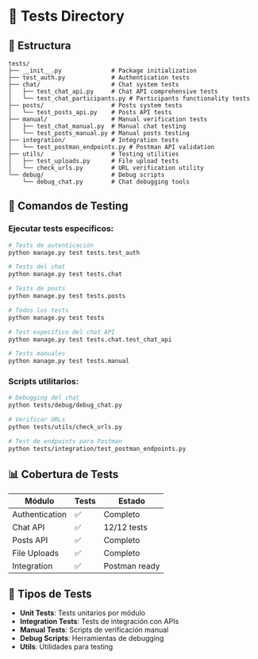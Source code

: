 # 🧪 Tests Directory

## 📁 Estructura

```
tests/
├── __init__.py              # Package initialization
├── test_auth.py             # Authentication tests
├── chat/                    # Chat system tests
│   ├── test_chat_api.py     # Chat API comprehensive tests
│   └── test_chat_participants.py # Participants functionality tests
├── posts/                   # Posts system tests
│   └── test_posts_api.py    # Posts API tests
├── manual/                  # Manual verification tests
│   ├── test_chat_manual.py  # Manual chat testing
│   └── test_posts_manual.py # Manual posts testing
├── integration/             # Integration tests
│   └── test_postman_endpoints.py # Postman API validation
├── utils/                   # Testing utilities
│   ├── test_uploads.py      # File upload tests
│   └── check_urls.py        # URL verification utility
└── debug/                   # Debug scripts
    └── debug_chat.py        # Chat debugging tools
```

## 🚀 Comandos de Testing

### Ejecutar tests específicos:

```bash
# Tests de autenticación
python manage.py test tests.test_auth

# Tests del chat
python manage.py test tests.chat

# Tests de posts
python manage.py test tests.posts

# Todos los tests
python manage.py test tests

# Test específico del chat API
python manage.py test tests.chat.test_chat_api

# Tests manuales
python manage.py test tests.manual
```

### Scripts utilitarios:

```bash
# Debugging del chat
python tests/debug/debug_chat.py

# Verificar URLs
python tests/utils/check_urls.py

# Test de endpoints para Postman
python tests/integration/test_postman_endpoints.py
```

## 📊 Cobertura de Tests

| Módulo         | Tests | Estado        |
| -------------- | ----- | ------------- |
| Authentication | ✅    | Completo      |
| Chat API       | ✅    | 12/12 tests   |
| Posts API      | ✅    | Completo      |
| File Uploads   | ✅    | Completo      |
| Integration    | ✅    | Postman ready |

## 🎯 Tipos de Tests

- **Unit Tests**: Tests unitarios por módulo
- **Integration Tests**: Tests de integración con APIs
- **Manual Tests**: Scripts de verificación manual
- **Debug Scripts**: Herramientas de debugging
- **Utils**: Utilidades para testing
